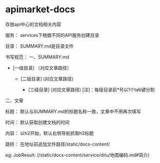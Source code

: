 # apimarket-docs
存放api中心的文档相关内容

服务： services下根据不同的API服务创建目录

目录： SUMMARY.md是目录文件

书写规范： 一、SUMMARY.md

* [一级目录] （对应文章路径）
    
    * [二级目录] (对应文章路径)
        
        * [三级目录] (对应文章路径)
[注]：每级目录前*号以1个tab键分割

二、文章

标题： 默认与SUMMARY.md的标题名称一致，文章中不用再次填写

时间： 默认获取创建文档的时间

内容： 以h2开始，默认右侧导航抓取h2标题

跳转： 在地址前追加文件路径/static/docs-content/

   eg:  JobResult: (/static/docs-content/service/ditu/地图编码.md#简介)
